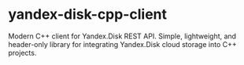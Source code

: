 # yandex-disk-cpp-client
Modern C++ client for Yandex.Disk REST API. Simple, lightweight, and header-only library for integrating Yandex.Disk cloud storage into C++ projects.
